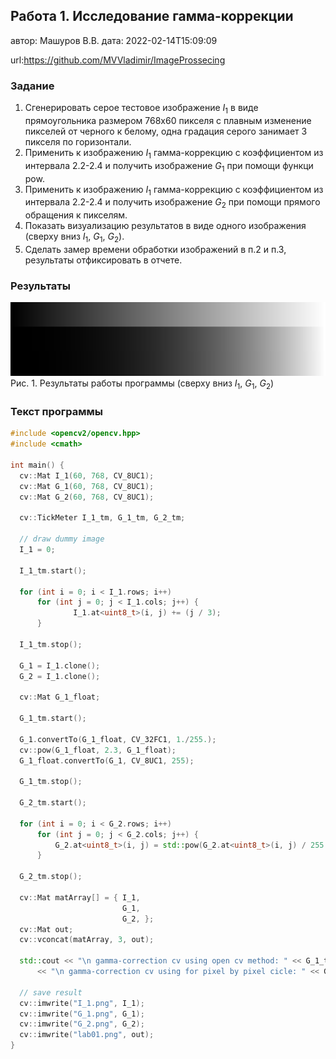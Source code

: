 ## Работа 1. Исследование гамма-коррекции
автор: Машуров В.В.
дата: 2022-02-14T15:09:09

url:https://github.com/MVVladimir/ImageProssecing

### Задание
1. Сгенерировать серое тестовое изображение $I_1$ в виде прямоугольника размером 768х60 пикселя с плавным изменение пикселей от черного к белому, одна градация серого занимает 3 пикселя по горизонтали.
2. Применить  к изображению $I_1$ гамма-коррекцию с коэффициентом из интервала 2.2-2.4 и получить изображение $G_1$ при помощи функци pow.
3. Применить  к изображению $I_1$ гамма-коррекцию с коэффициентом из интервала 2.2-2.4 и получить изображение $G_2$ при помощи прямого обращения к пикселям.
4. Показать визуализацию результатов в виде одного изображения (сверху вниз $I_1$, $G_1$, $G_2$).
5. Сделать замер времени обработки изображений в п.2 и п.3, результаты отфиксировать в отчете.

### Результаты

![](lab01.png)
Рис. 1. Результаты работы программы (сверху вниз $I_1$, $G_1$, $G_2$)

### Текст программы

```cpp
#include <opencv2/opencv.hpp>
#include <cmath>

int main() {
  cv::Mat I_1(60, 768, CV_8UC1);
  cv::Mat G_1(60, 768, CV_8UC1);
  cv::Mat G_2(60, 768, CV_8UC1);

  cv::TickMeter I_1_tm, G_1_tm, G_2_tm;

  // draw dummy image
  I_1 = 0;

  I_1_tm.start();

  for (int i = 0; i < I_1.rows; i++)
      for (int j = 0; j < I_1.cols; j++) {
              I_1.at<uint8_t>(i, j) += (j / 3);
      }

  I_1_tm.stop();

  G_1 = I_1.clone();
  G_2 = I_1.clone();

  cv::Mat G_1_float;

  G_1_tm.start();

  G_1.convertTo(G_1_float, CV_32FC1, 1./255.);
  cv::pow(G_1_float, 2.3, G_1_float);
  G_1_float.convertTo(G_1, CV_8UC1, 255);

  G_1_tm.stop();

  G_2_tm.start();

  for (int i = 0; i < G_2.rows; i++)
      for (int j = 0; j < G_2.cols; j++) {
          G_2.at<uint8_t>(i, j) = std::pow(G_2.at<uint8_t>(i, j) / 255., 2.3) * 255.;
      }

  G_2_tm.stop();

  cv::Mat matArray[] = { I_1,
                         G_1,
                         G_2, };
  cv::Mat out;
  cv::vconcat(matArray, 3, out);

  std::cout << "\n gamma-correction cv using open cv method: " << G_1_tm.getTimeMilli()
      << "\n gamma-correction cv using for pixel by pixel cicle: " << G_2_tm.getTimeMilli() << std::endl;

  // save result
  cv::imwrite("I_1.png", I_1);
  cv::imwrite("G_1.png", G_1);
  cv::imwrite("G_2.png", G_2);
  cv::imwrite("lab01.png", out);
}

